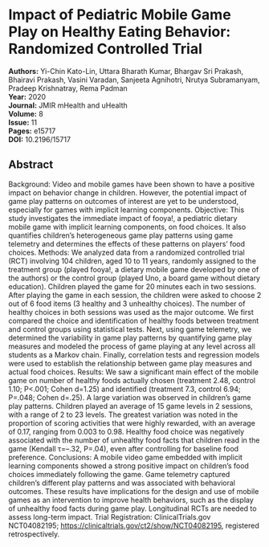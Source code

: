 # Impact of Pediatric Mobile Game Play on Healthy Eating Behavior: Randomized Controlled Trial

**Authors:** Yi-Chin Kato-Lin, Uttara Bharath Kumar, Bhargav Sri Prakash, Bhairavi Prakash, Vasini Varadan, Sanjeeta Agnihotri, Nrutya Subramanyam, Pradeep Krishnatray, Rema Padman  
**Year:** 2020  
**Journal:** JMIR mHealth and uHealth  
**Volume:** 8  
**Issue:** 11  
**Pages:** e15717  
**DOI:** 10.2196/15717  

## Abstract
Background: Video and mobile games have been shown to have a positive impact on behavior change in children. However, the potential impact of game play patterns on outcomes of interest are yet to be understood, especially for games with implicit learning components.
Objective: This study investigates the immediate impact of fooya!, a pediatric dietary mobile game with implicit learning components, on food choices. It also quantifies children’s heterogeneous game play patterns using game telemetry and determines the effects of these patterns on players’ food choices.
Methods: We analyzed data from a randomized controlled trial (RCT) involving 104 children, aged 10 to 11 years, randomly assigned to the treatment group (played fooya!, a dietary mobile game developed by one of the authors) or the control group (played Uno, a board game without dietary education). Children played the game for 20 minutes each in two sessions. After playing the game in each session, the children were asked to choose 2 out of 6 food items (3 healthy and 3 unhealthy choices). The number of healthy choices in both sessions was used as the major outcome. We first compared the choice and identification of healthy foods between treatment and control groups using statistical tests. Next, using game telemetry, we determined the variability in game play patterns by quantifying game play measures and modeled the process of game playing at any level across all students as a Markov chain. Finally, correlation tests and regression models were used to establish the relationship between game play measures and actual food choices.
Results: We saw a significant main effect of the mobile game on number of healthy foods actually chosen (treatment 2.48, control 1.10; P&lt;.001; Cohen d=1.25) and identified (treatment 7.3, control 6.94; P=.048; Cohen d=.25). A large variation was observed in children’s game play patterns. Children played an average of 15 game levels in 2 sessions, with a range of 2 to 23 levels. The greatest variation was noted in the proportion of scoring activities that were highly rewarded, with an average of 0.17, ranging from 0.003 to 0.98. Healthy food choice was negatively associated with the number of unhealthy food facts that children read in the game (Kendall τ=–.32, P=.04), even after controlling for baseline food preference.
Conclusions: A mobile video game embedded with implicit learning components showed a strong positive impact on children’s food choices immediately following the game. Game telemetry captured children’s different play patterns and was associated with behavioral outcomes. These results have implications for the design and use of mobile games as an intervention to improve health behaviors, such as the display of unhealthy food facts during game play. Longitudinal RCTs are needed to assess long-term impact.
Trial Registration: ClinicalTrials.gov NCT04082195; https://clinicaltrials.gov/ct2/show/NCT04082195, registered retrospectively.

